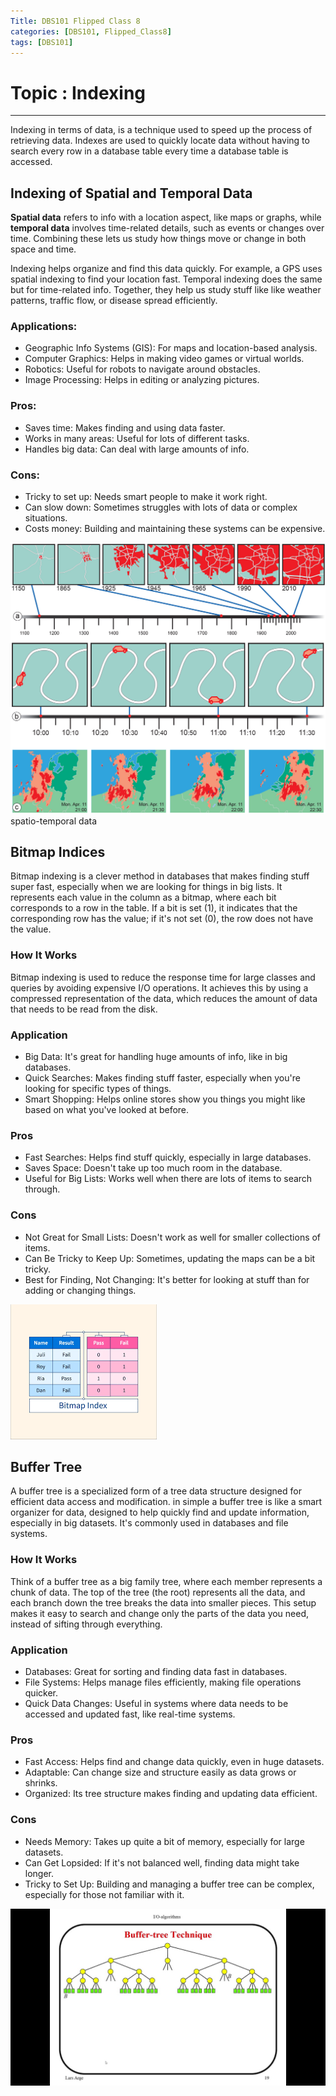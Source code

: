 ```yaml
---
Title: DBS101 Flipped Class 8
categories: [DBS101, Flipped_Class8]
tags: [DBS101]
---
```


# Topic :  Indexing
----
Indexing in terms of data, is a technique used to speed up the process of retrieving data. Indexes are used to quickly locate data without having to search every row in a database table every time a database table is accessed. 
## Indexing of Spatial and Temporal Data

**Spatial data** refers to info with a location aspect, like maps or graphs, while **temporal data** involves time-related details, such as events or changes over time. Combining these lets us study how things move or change in both space and time.

Indexing helps organize and find this data quickly. For example, a GPS uses spatial indexing to find your location fast. Temporal indexing does the same but for time-related info. Together, they help us study stuff like like weather patterns, traffic flow, or disease spread efficiently.

### Applications:
- Geographic Info Systems (GIS): For maps and location-based analysis.
- Computer Graphics: Helps in making video games or virtual worlds.
- Robotics: Useful for robots to navigate around obstacles.
- Image Processing: Helps in editing or analyzing pictures.

### Pros:
- Saves time: Makes finding and using data faster.
- Works in many areas: Useful for lots of different tasks.
- Handles big data: Can deal with large amounts of info.

### Cons:
- Tricky to set up: Needs smart people to make it work right.
- Can slow down: Sometimes struggles with lots of data or complex situations.
- Costs money: Building and maintaining these systems can be expensive.

![alt text](<S-t data.jpg>)
spatio-temporal data

## Bitmap Indices
Bitmap indexing is a clever method in databases that makes finding stuff super fast, especially when we are looking for things in big lists.  It represents each value in the column as a bitmap, where each bit corresponds to a row in the table. If a bit is set (1), it indicates that the corresponding row has the value; if it's not set (0), the row does not have the value.

### How It Works
Bitmap indexing is used to reduce the response time for large classes and queries by avoiding expensive I/O operations. It achieves this by using a compressed representation of the data, which reduces the amount of data that needs to be read from the disk. 

### Application
- Big Data: It's great for handling huge amounts of info, like in big databases.
- Quick Searches: Makes finding stuff faster, especially when you're looking for specific types of things.
- Smart Shopping: Helps online stores show you things you might like based on what you've looked at before.

### Pros
- Fast Searches: Helps find stuff quickly, especially in large databases.
- Saves Space: Doesn't take up too much room in the database.
- Useful for Big Lists: Works well when there are lots of items to search through.
### Cons
- Not Great for Small Lists: Doesn't work as well for smaller collections of items.
- Can Be Tricky to Keep Up: Sometimes, updating the maps can be a bit tricky.
- Best for Finding, Not Changing: It's better for looking at stuff than for adding or changing things.

![alt text](bitmap.png)

## Buffer Tree

A buffer tree is a specialized form of a tree data structure designed for efficient data access and modification. in simple a buffer tree is like a smart organizer for data, designed to help quickly find and update information, especially in big datasets. It's commonly used in databases and file systems.

### How It Works
Think of a buffer tree as a big family tree, where each member represents a chunk of data. The top of the tree (the root) represents all the data, and each branch down the tree breaks the data into smaller pieces. This setup makes it easy to search and change only the parts of the data you need, instead of sifting through everything.

### Application
- Databases: Great for sorting and finding data fast in databases.
- File Systems: Helps manage files efficiently, making file operations quicker.
- Quick Data Changes: Useful in systems where data needs to be accessed and updated fast, like real-time systems.

### Pros
- Fast Access: Helps find and change data quickly, even in huge datasets.
- Adaptable: Can change size and structure easily as data grows or shrinks.
- Organized: Its tree structure makes finding and updating data efficient.

### Cons
- Needs Memory: Takes up quite a bit of memory, especially for large datasets.
- Can Get Lopsided: If it's not balanced well, finding data might take longer.
- Tricky to Set Up: Building and managing a buffer tree can be complex, especially for those not familiar with it.

![alt text](buffertree.jpg)